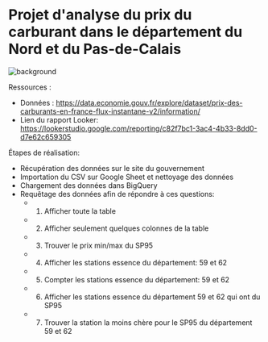 # Projet d'analyse du prix du carburant dans le département du Nord et du Pas-de-Calais
![background](https://github.com/user-attachments/assets/09ac6969-8e78-4910-a7cd-1d8fcd8d2f65)

Ressources :
* Données : https://data.economie.gouv.fr/explore/dataset/prix-des-carburants-en-france-flux-instantane-v2/information/
* Lien du rapport Looker: https://lookerstudio.google.com/reporting/c82f7bc1-3ac4-4b33-8dd0-d7e62c659305

Étapes de réalisation:
- Récupération des données sur le site du gouvernement
- Importation du CSV sur Google Sheet et nettoyage des données
- Chargement des données dans BigQuery
- Requêtage des données afin de répondre à ces questions:
  * 1. Afficher toute la table
  * 2. Afficher seulement quelques colonnes de la table
  * 3. Trouver le prix min/max du SP95
  * 4. Afficher les stations essence du département: 59 et 62
  * 5. Compter les stations essence du département: 59 et 62
  * 6. Afficher les stations essence du département 59 et 62 qui ont du SP95
  * 7. Trouver la station la moins chère pour le SP95 du département 59 et 62


